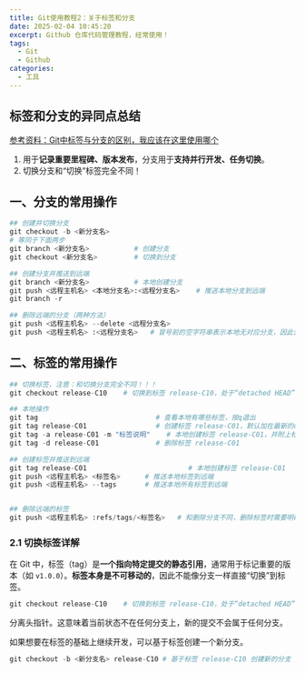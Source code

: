 ```yaml
---
title: Git使用教程2：关于标签和分支
date: 2025-02-04 10:45:20
excerpt: Github 仓库代码管理教程，经常使用！
tags:
  - Git
  - Github
categories:
  - 工具
---
```




## 标签和分支的异同点总结

[参考资料：Git中标签与分支的区别，我应该在这里使用哪个](https://geek-docs.com/git/git-questions/371_git_how_is_a_tag_different_from_a_branch_in_git_which_should_i_use_here.html)

1. 用于**记录重要里程碑、版本发布**，分支用于**支持并行开发、任务切换**。
2. 切换分支和“切换”标签完全不同！



## 一、分支的常用操作

```python
## 创建并切换分支
git checkout -b <新分支名>
# 等同于下面两步
git branch <新分支名>			# 创建分支
git checkout <新分支名>			# 切换到分支

## 创建分支并推送到远端
git branch <新分支名> 			# 本地创建分支
git push <远程主机名> <本地分支名>:<远程分支名> 	# 推送本地分支到远端
git branch -r

## 删除远端的分支（两种方法）
git push <远程主机名> --delete <远程分支名>
git push <远程主机名> :<远程分支名>	# 冒号前的空字符串表示本地无对应分支，因此会删除远程分支
```





## 二、标签的常用操作

```python
## 切换标签，注意：和切换分支完全不同！！！
git checkout release-C10	# 切换到标签 release-C10，处于“detached HEAD”的状态

## 本地操作
git tag 							# 查看本地有哪些标签，按q退出
git tag release-C01					# 创建标签 release-C01，默认加在最新的commit上——轻量标签
git tag -a release-C01 -m "标签说明"	# 本地创建标签 release-C01，并附上标注——附注标签
git tag -d release-C01 				# 删除标签 release-C01

## 创建标签并推送到远端
git tag release-C01							# 本地创建标签 release-C01
git push <远程主机名> <标签名>		# 推送本地标签到远端
git push <远程主机名> --tags		  # 推送本地所有标签到远端


## 删除远端的标签
git push <远程主机名> :refs/tags/<标签名>	# 和删除分支不同，删除标签时需要明确指定引用路径 refs/tags/
```



### 2.1 切换标签详解

在 Git 中，标签（tag）是**一个指向特定提交的静态引用**，通常用于标记重要的版本（如 `v1.0.0`）。**标签本身是不可移动的**，因此不能像分支一样直接“切换”到标签。

```python
git checkout release-C10	# 切换到标签 release-C10，处于“detached HEAD”的状态
```

分离头指针。这意味着当前状态不在任何分支上，新的提交不会属于任何分支。

如果想要在标签的基础上继续开发，可以基于标签创建一个新分支。

```python
git checkout -b <新分支名> release-C10 # 基于标签 release-C10 创建新的分支
```

